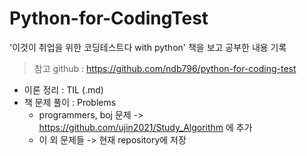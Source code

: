 # Python-for-CodingTest
 '이것이 취업을 위한 코딩테스트다 with python' 책을 보고 공부한 내용 기록
 > 참고 github : https://github.com/ndb796/python-for-coding-test

* 이론 정리 :  TIL (.md)
* 책 문제 풀이 : Problems
  * programmers, boj 문제 ->  https://github.com/ujin2021/Study_Algorithm 에 추가
  * 이 외 문제들 -> 현재 repository에 저장
